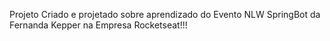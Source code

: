 Projeto Criado e projetado sobre aprendizado do Evento NLW SpringBot da Fernanda Kepper na Empresa Rocketseat!!!
